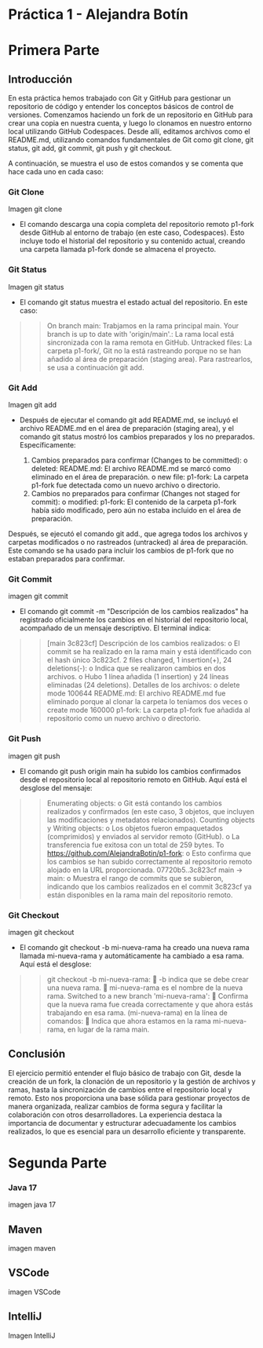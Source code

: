 # Práctica 1 - Alejandra Botín

# Primera Parte

## Introducción

En esta práctica hemos trabajado con Git y GitHub para gestionar un repositorio de código y entender los conceptos básicos de control de versiones. Comenzamos haciendo un fork de un repositorio en GitHub para crear una copia en nuestra cuenta, y luego lo clonamos en nuestro entorno local utilizando GitHub Codespaces. Desde allí, editamos archivos como el README.md, utilizando comandos fundamentales de Git como git clone, git status, git add, git commit, git push y git checkout. 

A continuación, se muestra el uso de estos comandos y se comenta que hace cada uno en cada caso:

### Git Clone

Imagen git clone

- El comando descarga una copia completa del repositorio remoto p1-fork desde GitHub al entorno de trabajo (en este caso, Codespaces). Esto incluye todo el historial del repositorio y su contenido actual, creando una carpeta llamada p1-fork donde se almacena el proyecto.

### Git Status

Imagen git status

-	El comando git status muestra el estado actual del repositorio. En este caso:
>>	On branch main: Trabjamos en la rama principal main.
>>	Your branch is up to date with 'origin/main'.: La rama local está sincronizada con la rama remota en GitHub.
>>	Untracked files: La carpeta p1-fork/, Git no la está rastreando porque no se han añadido al área de preparación (staging area). Para rastrearlos, se usa a continuación git add.

### Git Add

Imagen git add

- Después de ejecutar el comando git add README.md, se incluyó el archivo README.md en el área de preparación (staging area), y el comando git status mostró los cambios preparados y los no preparados. Específicamente:

  1.	Cambios preparados para confirmar (Changes to be committed):
    o	deleted: README.md: El archivo README.md se marcó como eliminado en el área de preparación.
    o	new file: p1-fork: La carpeta p1-fork fue detectada como un nuevo archivo o directorio.
  2.	Cambios no preparados para confirmar (Changes not staged for commit):
    o	modified: p1-fork: El contenido de la carpeta p1-fork había sido modificado, pero aún no estaba incluido en el área de preparación.

 Después, se ejecutó el comando git add., que agrega todos los archivos y 
 carpetas modificados o no rastreados (untracked) al área de preparación. Este 
 comando se ha usado para incluir los cambios de p1-fork que no estaban 
 preparados para confirmar.

### Git Commit

imagen git commit

-	El comando git commit -m "Descripción de los cambios realizados" ha registrado oficialmente los cambios en el historial del repositorio local, acompañado de un mensaje descriptivo. El terminal indica:
>> [main 3c823cf] Descripción de los cambios realizados:
    o El commit se ha realizado en la rama main y está identificado con el hash único 3c823cf.
>> 2 files changed, 1 insertion(+), 24 deletions(-):
    o Indica que se realizaron cambios en dos archivos.
    o Hubo 1 línea añadida (1 insertion) y 24 líneas eliminadas (24 deletions).
>> Detalles de los archivos:
    o delete mode 100644 README.md: El archivo README.md fue eliminado porque al clonar la carpeta lo teníamos dos veces
    o create mode 160000 p1-fork: La carpeta p1-fork fue añadida al repositorio como un nuevo archivo o directorio.

### Git Push

imagen git push

-	El comando git push origin main ha subido los cambios confirmados desde el repositorio local al repositorio remoto en GitHub. Aquí está el desglose del mensaje:
  >> Enumerating objects:
    o Git está contando los cambios realizados y confirmados (en este caso, 3 objetos, que incluyen las modificaciones y metadatos relacionados).
>> Counting objects y Writing objects:
  o Los objetos fueron empaquetados (comprimidos) y enviados al servidor remoto (GitHub).
  o La transferencia fue exitosa con un total de 259 bytes.
>> To https://github.com/AlejandraBotin/p1-fork:
  o Esto confirma que los cambios se han subido correctamente al repositorio remoto alojado en la URL proporcionada.
>> 07720b5..3c823cf main -> main:
  o Muestra el rango de commits que se subieron, indicando que los cambios realizados en el commit 3c823cf ya están disponibles en la rama main del repositorio remoto.

### Git Checkout

imagen git checkout

-	El comando git checkout -b mi-nueva-rama ha creado una nueva rama llamada mi-nueva-rama y automáticamente ha cambiado a esa rama. Aquí está el desglose:
>> git checkout -b mi-nueva-rama:
  	-b indica que se debe crear una nueva rama.
  	mi-nueva-rama es el nombre de la nueva rama.
>>	Switched to a new branch 'mi-nueva-rama':
  	Confirma que la nueva rama fue creada correctamente y que ahora estás trabajando en esa rama.
>>	(mi-nueva-rama) en la línea de comandos:
   Indica que ahora estamos en la rama mi-nueva-rama, en lugar de la rama main.

## Conclusión

El ejercicio permitió entender el flujo básico de trabajo con Git, desde la creación de un fork, la clonación de un repositorio y la gestión de archivos y ramas, hasta la sincronización de cambios entre el repositorio local y remoto. Esto nos proporciona una base sólida para gestionar proyectos de manera organizada, realizar cambios de forma segura y facilitar la colaboración con otros desarrolladores. La experiencia destaca la importancia de documentar y estructurar adecuadamente los cambios realizados, lo que es esencial para un desarrollo eficiente y transparente.

# Segunda Parte

### Java 17

imagen java 17

## Maven

imagen maven

## VSCode

imagen VSCode

## IntelliJ

Imagen IntelliJ


